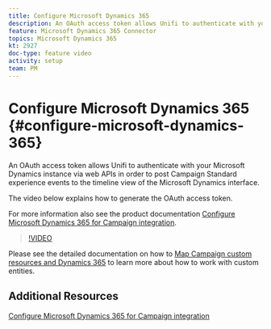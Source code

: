 ```yaml
---
title: Configure Microsoft Dynamics 365
description: An OAuth access token allows Unifi to authenticate with your Microsoft Dynamics instance via web APIs in order to post Campaign Standard experience events to the timeline view of the Microsoft Dynamics interface. The video below explains how to generate the OAuth access token.
feature: Microsoft Dynamics 365 Connector
topics: Microsoft Dynamics 365
kt: 2927
doc-type: feature video
activity: setup
team: PM
---
```


# Configure Microsoft Dynamics 365 {#configure-microsoft-dynamics-365}

An OAuth access token allows Unifi to authenticate with your Microsoft Dynamics instance via web APIs in order to post Campaign Standard experience events to the timeline view of the Microsoft Dynamics interface.

The video below explains how to generate the OAuth access token.

For more information also see the product documentation [Configure Microsoft Dynamics 365 for Campaign integration](https://helpx.adobe.com/content/help/en/campaign/kb/ms-dynamics-integration.html).

>[!VIDEO](https://video.tv.adobe.com/v/27637?quality=12)

Please see the detailed documentation on how to [Map Campaign custom resources and Dynamics 365](https://helpx.adobe.com/campaign/kb/acs-dynamics-custom-entities.html) to learn more about how to work with custom entities.

## Additional Resources

[Configure Microsoft Dynamics 365 for Campaign integration](https://helpx.adobe.com/content/help/en/campaign/kb/ms-dynamics-integration.html)
